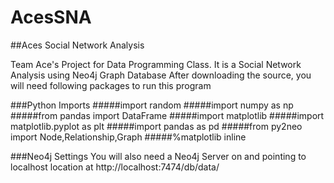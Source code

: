 # AcesSNA
##Aces Social Network Analysis

Team Ace's Project for Data Programming Class. It is a Social Network Analysis using Neo4j Graph Database
After downloading the source, you will need following packages to run this program

###Python Imports
#####import random
#####import numpy as np
#####from pandas import DataFrame
#####import matplotlib
#####import matplotlib.pyplot as plt
#####import pandas as pd
#####from py2neo import Node,Relationship,Graph
#####%matplotlib inline

###Neo4j Settings
You will also need a Neo4j Server on and pointing to localhost location at http://localhost:7474/db/data/
